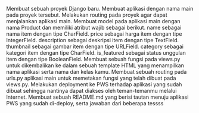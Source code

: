  Membuat sebuah proyek Django baru.
 Membuat aplikasi dengan nama main pada proyek tersebut.
 Melakukan routing pada proyek agar dapat menjalankan aplikasi main.
 Membuat model pada aplikasi main dengan nama Product dan memiliki atribut wajib sebagai berikut.
name sebagai nama item dengan tipe CharField.
price sebagai harga item dengan tipe IntegerField.
description sebagai deskripsi item dengan tipe TextField.
thumbnail sebagai gambar item dengan tipe URLField.
category sebagai kategori item dengan tipe CharField.
is_featured sebagai status unggulan item dengan tipe BooleanField.
 Membuat sebuah fungsi pada views.py untuk dikembalikan ke dalam sebuah template HTML yang menampilkan nama aplikasi serta nama dan kelas kamu.
 Membuat sebuah routing pada urls.py aplikasi main untuk memetakan fungsi yang telah dibuat pada views.py.
 Melakukan deployment ke PWS terhadap aplikasi yang sudah dibuat sehingga nantinya dapat diakses oleh teman-temanmu melalui Internet.
 Membuat sebuah README.md yang berisi tautan menuju aplikasi PWS yang sudah di-deploy, serta jawaban dari beberapa
 tessss